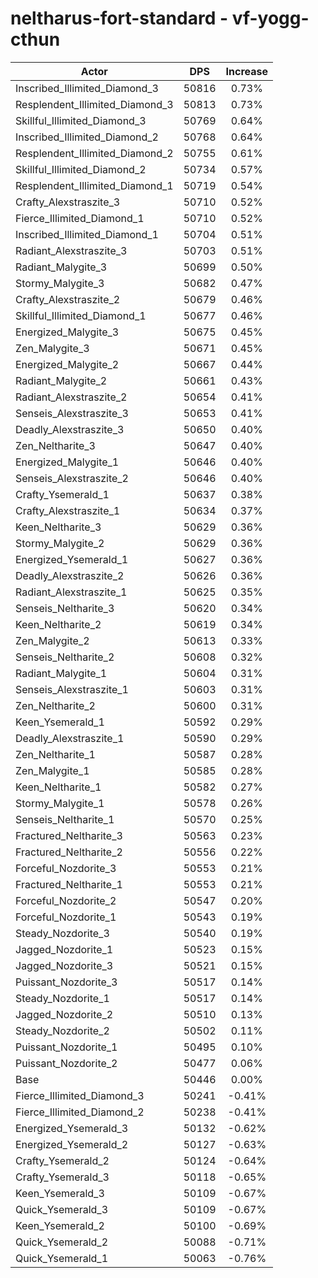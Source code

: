 # neltharus-fort-standard - vf-yogg-cthun
| Actor | DPS | Increase |
|---|:---:|:---:|
|Inscribed_Illimited_Diamond_3|50816|0.73%|
|Resplendent_Illimited_Diamond_3|50813|0.73%|
|Skillful_Illimited_Diamond_3|50769|0.64%|
|Inscribed_Illimited_Diamond_2|50768|0.64%|
|Resplendent_Illimited_Diamond_2|50755|0.61%|
|Skillful_Illimited_Diamond_2|50734|0.57%|
|Resplendent_Illimited_Diamond_1|50719|0.54%|
|Crafty_Alexstraszite_3|50710|0.52%|
|Fierce_Illimited_Diamond_1|50710|0.52%|
|Inscribed_Illimited_Diamond_1|50704|0.51%|
|Radiant_Alexstraszite_3|50703|0.51%|
|Radiant_Malygite_3|50699|0.50%|
|Stormy_Malygite_3|50682|0.47%|
|Crafty_Alexstraszite_2|50679|0.46%|
|Skillful_Illimited_Diamond_1|50677|0.46%|
|Energized_Malygite_3|50675|0.45%|
|Zen_Malygite_3|50671|0.45%|
|Energized_Malygite_2|50667|0.44%|
|Radiant_Malygite_2|50661|0.43%|
|Radiant_Alexstraszite_2|50654|0.41%|
|Senseis_Alexstraszite_3|50653|0.41%|
|Deadly_Alexstraszite_3|50650|0.40%|
|Zen_Neltharite_3|50647|0.40%|
|Energized_Malygite_1|50646|0.40%|
|Senseis_Alexstraszite_2|50646|0.40%|
|Crafty_Ysemerald_1|50637|0.38%|
|Crafty_Alexstraszite_1|50634|0.37%|
|Keen_Neltharite_3|50629|0.36%|
|Stormy_Malygite_2|50629|0.36%|
|Energized_Ysemerald_1|50627|0.36%|
|Deadly_Alexstraszite_2|50626|0.36%|
|Radiant_Alexstraszite_1|50625|0.35%|
|Senseis_Neltharite_3|50620|0.34%|
|Keen_Neltharite_2|50619|0.34%|
|Zen_Malygite_2|50613|0.33%|
|Senseis_Neltharite_2|50608|0.32%|
|Radiant_Malygite_1|50604|0.31%|
|Senseis_Alexstraszite_1|50603|0.31%|
|Zen_Neltharite_2|50600|0.31%|
|Keen_Ysemerald_1|50592|0.29%|
|Deadly_Alexstraszite_1|50590|0.29%|
|Zen_Neltharite_1|50587|0.28%|
|Zen_Malygite_1|50585|0.28%|
|Keen_Neltharite_1|50582|0.27%|
|Stormy_Malygite_1|50578|0.26%|
|Senseis_Neltharite_1|50570|0.25%|
|Fractured_Neltharite_3|50563|0.23%|
|Fractured_Neltharite_2|50556|0.22%|
|Forceful_Nozdorite_3|50553|0.21%|
|Fractured_Neltharite_1|50553|0.21%|
|Forceful_Nozdorite_2|50547|0.20%|
|Forceful_Nozdorite_1|50543|0.19%|
|Steady_Nozdorite_3|50540|0.19%|
|Jagged_Nozdorite_1|50523|0.15%|
|Jagged_Nozdorite_3|50521|0.15%|
|Puissant_Nozdorite_3|50517|0.14%|
|Steady_Nozdorite_1|50517|0.14%|
|Jagged_Nozdorite_2|50510|0.13%|
|Steady_Nozdorite_2|50502|0.11%|
|Puissant_Nozdorite_1|50495|0.10%|
|Puissant_Nozdorite_2|50477|0.06%|
|Base|50446|0.00%|
|Fierce_Illimited_Diamond_3|50241|-0.41%|
|Fierce_Illimited_Diamond_2|50238|-0.41%|
|Energized_Ysemerald_3|50132|-0.62%|
|Energized_Ysemerald_2|50127|-0.63%|
|Crafty_Ysemerald_2|50124|-0.64%|
|Crafty_Ysemerald_3|50118|-0.65%|
|Keen_Ysemerald_3|50109|-0.67%|
|Quick_Ysemerald_3|50109|-0.67%|
|Keen_Ysemerald_2|50100|-0.69%|
|Quick_Ysemerald_2|50088|-0.71%|
|Quick_Ysemerald_1|50063|-0.76%|
